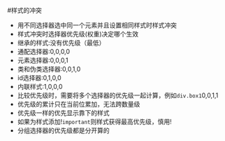 #样式的冲突
- 用不同选择器选中同一个元素并且设置相同样式时样式冲突
- 样式冲突时选择器优先级(权重)决定哪个生效
- 继承的样式:没有优先级（最低）
- 通配选择器:0,0,0,0
- 元素选择器:0,0,0,1
- 类和伪类选择器:0,0,1,0
- id选择器:0,1,0,0
- 内联样式:1,0,0,0
- 比较优先级时，需要将多个选择器的优先级一起计算，例如`div.box1`0,0,1,1
- 优先级的累计只在当前位累加，无法跨数量级
- 优先级一样的优先显示靠下的样式
- 如果为样式添加!`important`则样式获得最高优先级，慎用!
- 分组选择器的优先级都是分开算的